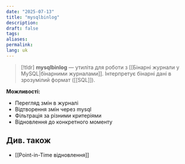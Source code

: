 ```yaml
---
date: "2025-07-13"
title: "mysqlbinlog"
description: 
draft: false
tags: 
aliases: 
permalink: 
lang: uk
---
```


> [!tldr]
> **mysqlbinlog** — утиліта для роботи з [[Бінарні журнали у MySQL|бінарними журналами]]. Інтерпретує бінарні дані в зрозумілий формат ([[SQL]]).


**Можливості:**

- Перегляд змін в журналі
- Відтворення змін через mysql
- Фільтрація за різними критеріями
- Відновлення до конкретного моменту

## Див. також

- [[Point-in-Time відновлення]]